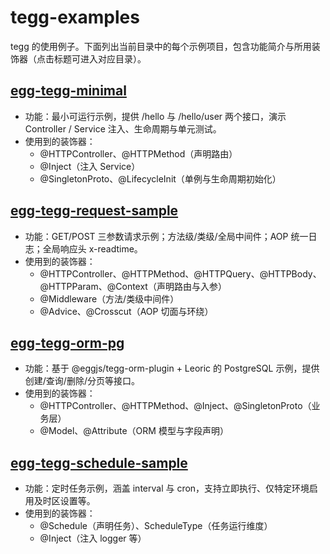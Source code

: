 # tegg-examples

tegg 的使用例子。下面列出当前目录中的每个示例项目，包含功能简介与所用装饰器（点击标题可进入对应目录）。

## [egg-tegg-minimal](./egg-tegg-minimal/)
- 功能：最小可运行示例，提供 /hello 与 /hello/user 两个接口，演示 Controller / Service 注入、生命周期与单元测试。
- 使用到的装饰器：
  - @HTTPController、@HTTPMethod（声明路由）
  - @Inject（注入 Service）
  - @SingletonProto、@LifecycleInit（单例与生命周期初始化）

## [egg-tegg-request-sample](./egg-tegg-request-sample/)
- 功能：GET/POST 三参数请求示例；方法级/类级/全局中间件；AOP 统一日志；全局响应头 x-readtime。
- 使用到的装饰器：
  - @HTTPController、@HTTPMethod、@HTTPQuery、@HTTPBody、@HTTPParam、@Context（声明路由与入参）
  - @Middleware（方法/类级中间件）
  - @Advice、@Crosscut（AOP 切面与环绕）

## [egg-tegg-orm-pg](./egg-tegg-orm-pg/)
- 功能：基于 @eggjs/tegg-orm-plugin + Leoric 的 PostgreSQL 示例，提供创建/查询/删除/分页等接口。
- 使用到的装饰器：
  - @HTTPController、@HTTPMethod、@Inject、@SingletonProto（业务层）
  - @Model、@Attribute（ORM 模型与字段声明）

## [egg-tegg-schedule-sample](./egg-tegg-schedule-sample/)
- 功能：定时任务示例，涵盖 interval 与 cron，支持立即执行、仅特定环境启用及时区设置等。
- 使用到的装饰器：
  - @Schedule（声明任务）、ScheduleType（任务运行维度）
  - @Inject（注入 logger 等）
